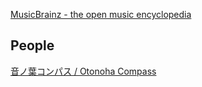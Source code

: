 
[MusicBrainz - the open music encyclopedia](https://musicbrainz.org/)

## People

[音ノ葉コンパス / Otonoha Compass](https://lit.link/en/OtonohaCompass)
